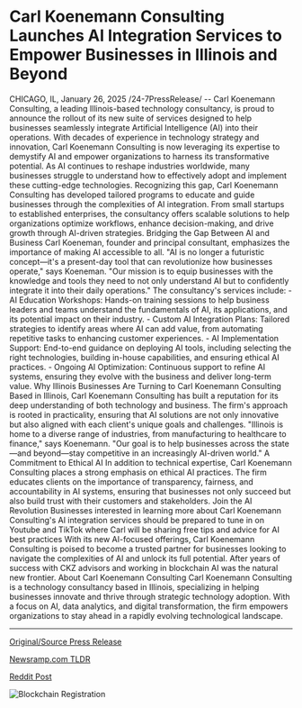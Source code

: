 # Carl Koenemann Consulting Launches AI Integration Services to Empower Businesses in Illinois and Beyond

CHICAGO, IL, January 26, 2025 /24-7PressRelease/ -- Carl Koenemann Consulting, a leading Illinois-based technology consultancy, is proud to announce the rollout of its new suite of services designed to help businesses seamlessly integrate Artificial Intelligence (AI) into their operations. With decades of experience in technology strategy and innovation, Carl Koenemann Consulting is now leveraging its expertise to demystify AI and empower organizations to harness its transformative potential.   As AI continues to reshape industries worldwide, many businesses struggle to understand how to effectively adopt and implement these cutting-edge technologies. Recognizing this gap, Carl Koenemann Consulting has developed tailored programs to educate and guide businesses through the complexities of AI integration. From small startups to established enterprises, the consultancy offers scalable solutions to help organizations optimize workflows, enhance decision-making, and drive growth through AI-driven strategies.   Bridging the Gap Between AI and Business Carl Koeneman, founder and principal consultant, emphasizes the importance of making AI accessible to all. "AI is no longer a futuristic concept—it's a present-day tool that can revolutionize how businesses operate," says Koeneman. "Our mission is to equip businesses with the knowledge and tools they need to not only understand AI but to confidently integrate it into their daily operations."   The consultancy's services include:  - AI Education Workshops: Hands-on training sessions to help business leaders and teams understand the fundamentals of AI, its applications, and its potential impact on their industry.  - Custom AI Integration Plans: Tailored strategies to identify areas where AI can add value, from automating repetitive tasks to enhancing customer experiences.  - AI Implementation Support: End-to-end guidance on deploying AI tools, including selecting the right technologies, building in-house capabilities, and ensuring ethical AI practices.  - Ongoing AI Optimization: Continuous support to refine AI systems, ensuring they evolve with the business and deliver long-term value.   Why Illinois Businesses Are Turning to Carl Koenemann Consulting  Based in Illinois, Carl Koenemann Consulting has built a reputation for its deep understanding of both technology and business. The firm's approach is rooted in practicality, ensuring that AI solutions are not only innovative but also aligned with each client's unique goals and challenges.   "Illinois is home to a diverse range of industries, from manufacturing to healthcare to finance," says Koenemann. "Our goal is to help businesses across the state—and beyond—stay competitive in an increasingly AI-driven world."   A Commitment to Ethical AI In addition to technical expertise, Carl Koenemann Consulting places a strong emphasis on ethical AI practices. The firm educates clients on the importance of transparency, fairness, and accountability in AI systems, ensuring that businesses not only succeed but also build trust with their customers and stakeholders.   Join the AI Revolution Businesses interested in learning more about Carl Koenemann Consulting's AI integration services should be prepared to tune in on Youtube and TikTok where Carl will be sharing free tips and advice for AI best practices   With its new AI-focused offerings, Carl Koenemann Consulting is poised to become a trusted partner for businesses looking to navigate the complexities of AI and unlock its full potential. After years of success with CKZ advisors and working in blockchain AI was the natural new frontier.  About Carl Koenemann Consulting Carl Koenemann Consulting is a technology consultancy based in Illinois, specializing in helping businesses innovate and thrive through strategic technology adoption. With a focus on AI, data analytics, and digital transformation, the firm empowers organizations to stay ahead in a rapidly evolving technological landscape. 

---

[Original/Source Press Release](https://www.24-7pressrelease.com/press-release/519165/carl-koenemann-consulting-launches-ai-integration-services-to-empower-businesses-in-illinois-and-beyond)
                    

[Newsramp.com TLDR](https://newsramp.com/curated-news/carl-koenemann-consulting-unveils-ai-integration-services-for-illinois-businesses/9d4342bc5225afa17377cca4017261e6) 

 



[Reddit Post](https://www.reddit.com/r/Business_NewsRamp/comments/1ia97q4/carl_koenemann_consulting_unveils_ai_integration/) 



![Blockchain Registration](https://cdn.newsramp.app/24-7PressRelease/qrcode/251/26/rain2ghx.webp)
